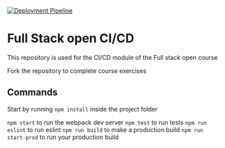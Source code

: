 [![Deployment Pipeline](https://github.com/GerardoGarcia79/pokedex-ci/actions/workflows/pipeline.yml/badge.svg)](https://github.com/GerardoGarcia79/pokedex-ci/actions/workflows/pipeline.yml)

# Full Stack open CI/CD

This repository is used for the CI/CD module of the Full stack open course

Fork the repository to complete course exercises

## Commands

Start by running `npm install` inside the project folder

`npm start` to run the webpack dev server
`npm test` to run tests
`npm run eslint` to run eslint
`npm run build` to make a production build
`npm run start-prod` to run your production build

